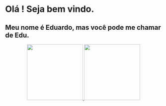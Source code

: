 # Olá ! Seja bem vindo. 
## Meu nome é Eduardo, mas você pode me chamar de Edu.

<div align="center">
  <a href="https://github.com/EduardoOrsi">
  <img height="180em" src="https://github-readme-stats.vercel.app/api?username=EduardoOrsi&show_icons=true&theme=dark&include_all_commits=true&count_private=true"/>
  <img height="180em" src="https://github-readme-stats.vercel.app/api/top-langs/?username=EduardoOrsi&layout=compact&langs_count=7&theme=dark"/>
</div>
